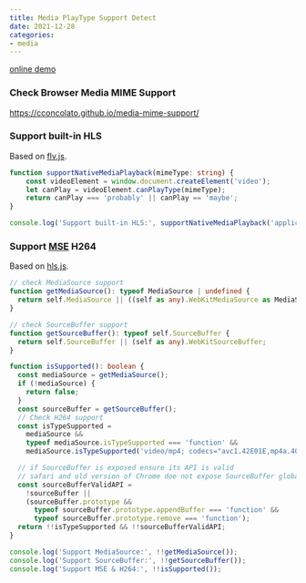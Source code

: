 ```yaml
---
title: Media PlayType Support Detect
date: 2021-12-28
categories:
- media
---
```


[online demo](https://fredzeng.github.io/demo/playtype.html)

### Check Browser Media MIME Support

<https://cconcolato.github.io/media-mime-support/>

### Support built-in HLS

Based on [flv.js](https://github.com/bilibili/flv.js/blob/master/src/core/features.js#L43).

```typescript
function supportNativeMediaPlayback(mimeType: string) {
    const videoElement = window.document.createElement('video');
    let canPlay = videoElement.canPlayType(mimeType);
    return canPlay === 'probably' || canPlay == 'maybe';
}

console.log('Support built-in HLS:', supportNativeMediaPlayback('application/vnd.apple.mpegurl'));
```

### Support [MSE](https://developer.mozilla.org/en-US/docs/Web/API/MediaSource) H264

Based on [hls.js](https://github.com/video-dev/hls.js/blob/master/src/is-supported.ts#L8).

```typescript
// check MediaSource support
function getMediaSource(): typeof MediaSource | undefined {
  return self.MediaSource || ((self as any).WebKitMediaSource as MediaSource);
}

// check SourceBuffer support
function getSourceBuffer(): typeof self.SourceBuffer {
  return self.SourceBuffer || (self as any).WebKitSourceBuffer;
}

function isSupported(): boolean {
  const mediaSource = getMediaSource();
  if (!mediaSource) {
    return false;
  }
  const sourceBuffer = getSourceBuffer();
  // Check H264 support
  const isTypeSupported =
    mediaSource &&
    typeof mediaSource.isTypeSupported === 'function' &&
    mediaSource.isTypeSupported('video/mp4; codecs="avc1.42E01E,mp4a.40.2"');

  // if SourceBuffer is exposed ensure its API is valid
  // safari and old version of Chrome doe not expose SourceBuffer globally so checking SourceBuffer.prototype is impossible
  const sourceBufferValidAPI =
    !sourceBuffer ||
    (sourceBuffer.prototype &&
      typeof sourceBuffer.prototype.appendBuffer === 'function' &&
      typeof sourceBuffer.prototype.remove === 'function');
  return !!isTypeSupported && !!sourceBufferValidAPI;
}

console.log('Support MediaSource:', !!getMediaSource());
console.log('Support SourceBuffer:', !!getSourceBuffer());
console.log('Support MSE & H264:', !!isSupported());
```

